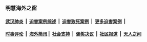 
### 明慧海外之窗

####  [武汉肺炎](indexes/365.md?t=01250000) &nbsp;|&nbsp;  [迫害案例综述](indexes/328.md?t=01250000) &nbsp;|&nbsp; [迫害致死案例](indexes/277.md?t=01250000)  &nbsp;|&nbsp; [更多迫害案例](indexes/81.md?t=01250000)  &nbsp;|&nbsp; 
####  [时事评论](indexes/251.md?t=01250000) &nbsp;|&nbsp; [海外简讯](indexes/245.md?t=01250000)&nbsp;|&nbsp;  [社会支持](indexes/140.md?t=01250000) &nbsp;|&nbsp; [褒奖决议](indexes/282.md?t=01250000) &nbsp;|&nbsp; [社区报道](indexes/91.md?t=01250000)  &nbsp;|&nbsp; [天人之间](indexes/78.md?t=01250000) 

